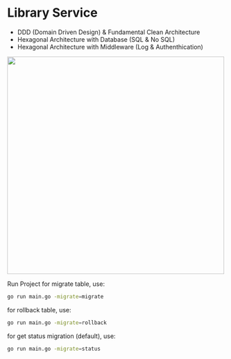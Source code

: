 # Library Service

* DDD (Domain Driven Design) & Fundamental Clean Architecture 
* Hexagonal Architecture with Database (SQL & No SQL)
* Hexagonal Architecture with Middleware (Log & Authenthication)
<div><img src="../tasks/task-day4.jpg" widht="500" height="500"/></div>

Run Project
for migrate table, use:
```bash
go run main.go -migrate=migrate
 ```
for rollback table, use:
```bash
go run main.go -migrate=rollback
 ```
for get status migration (default), use:
```bash
go run main.go -migrate=status 
 ```



